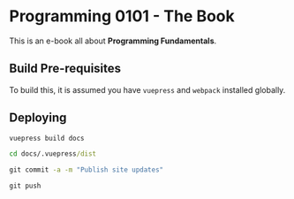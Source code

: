 # Programming 0101 - The Book

This is an e-book all about **Programming Fundamentals**.

## Build Pre-requisites

To build this, it is assumed you have `vuepress` and `webpack` installed globally.

## Deploying

```cmd
vuepress build docs

cd docs/.vuepress/dist

git commit -a -m "Publish site updates"

git push
```
